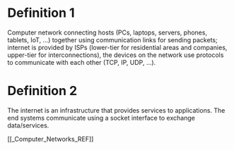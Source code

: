 # Definition 1
Computer network connecting hosts (PCs, laptops, servers, phones, tablets, IoT, ...) together using communication links for sending packets; internet is provided by ISPs (lower-tier for residential areas and companies, upper-tier for interconnections), the devices on the network use protocols to communicate with each other (TCP, IP, UDP, ...).

# Definition 2
The internet is an infrastructure that provides services to applications. The end systems communicate using a socket interface to exchange data/services.

[[_Computer_Networks_REF]]

